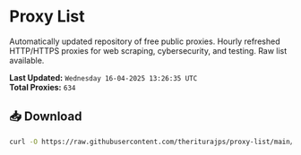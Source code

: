 # Proxy List

Automatically updated repository of free public proxies. Hourly refreshed HTTP/HTTPS proxies for web scraping, cybersecurity, and testing. Raw list available.

**Last Updated:** `Wednesday 16-04-2025 13:26:35 UTC`  
**Total Proxies:** `634`

## 📥 Download
```bash
curl -O https://raw.githubusercontent.com/theriturajps/proxy-list/main/proxies.txt

